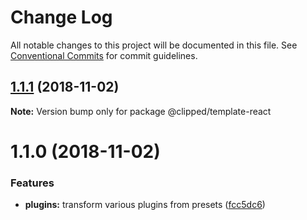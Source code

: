 # Change Log

All notable changes to this project will be documented in this file.
See [Conventional Commits](https://conventionalcommits.org) for commit guidelines.

<a name="1.1.1"></a>
## [1.1.1](https://github.com/clippedjs/clipped/compare/@clipped/template-react@1.1.0...@clipped/template-react@1.1.1) (2018-11-02)

**Note:** Version bump only for package @clipped/template-react





<a name="1.1.0"></a>
# 1.1.0 (2018-11-02)


### Features

* **plugins:** transform various plugins from presets ([fcc5dc6](https://github.com/clippedjs/clipped/commit/fcc5dc6))
